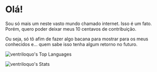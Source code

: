 # Olá!

Sou só mais um neste vasto mundo chamado internet. Isso é um fato. Porém, quero poder deixar meus 10 centavos de contribuição.

Ou seja, só tô afim de fazer algo bacana para mostrar para os meus conhecidos e... quem sabe isso tenha algum retorno no futuro.

![ventriloquo's Top Languages](https://github-readme-stats.vercel.app/api/top-langs/?username=ventriloquo&theme=solarized-dark&show_icons=true&hide_border=true&layout=compact)

![ventriloquo's Stats](https://github-readme-stats.vercel.app/api?username=ventriloquo&theme=solarized-dark&show_icons=true&hide_border=true&count_private=true)